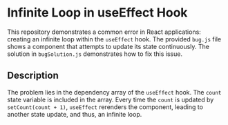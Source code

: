 # Infinite Loop in useEffect Hook

This repository demonstrates a common error in React applications: creating an infinite loop within the `useEffect` hook.  The provided `bug.js` file shows a component that attempts to update its state continuously.  The solution in `bugSolution.js` demonstrates how to fix this issue.

## Description
The problem lies in the dependency array of the `useEffect` hook. The `count` state variable is included in the array. Every time the `count` is updated by `setCount(count + 1)`, `useEffect` rerenders the component, leading to another state update, and thus, an infinite loop.